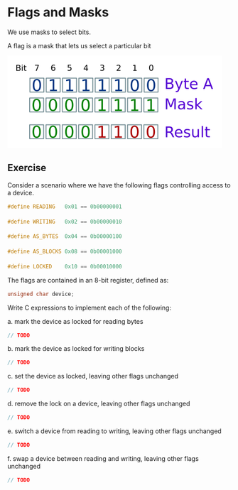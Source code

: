 # Flags and Masks

We use masks to select bits.

A flag is a mask that lets us select a particular bit

![mask](mask.png)


## Exercise

Consider a scenario where we have the following flags controlling access to a device.

```c
#define READING   0x01 == 0b00000001

#define WRITING   0x02 == 0b00000010

#define AS_BYTES  0x04 == 0b00000100

#define AS_BLOCKS 0x08 == 0b00001000

#define LOCKED    0x10 == 0b00010000
```

The flags are contained in an 8-bit register, defined as:

```c
unsigned char device;
```

Write C expressions to implement each of the following:

a. mark the device as locked for reading bytes

```c
// TODO
```

b. mark the device as locked for writing blocks

```c
// TODO
```

c. set the device as locked, leaving other flags unchanged

```c
// TODO
```

d. remove the lock on a device, leaving other flags unchanged

```c
// TODO
```

e. switch a device from reading to writing, leaving other flags unchanged

```c
// TODO
```

f. swap a device between reading and writing, leaving other flags unchanged

```c
// TODO
```
